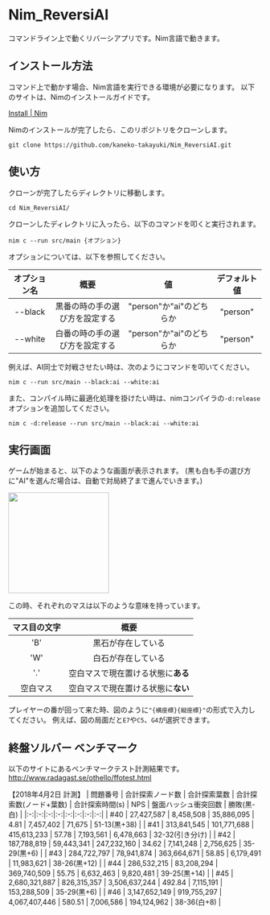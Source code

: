 <h1><b>Nim_ReversiAI</b></h1>

コマンドライン上で動くリバーシアプリです。Nim言語で動きます。

## インストール方法
コマンド上で動かす場合、Nim言語を実行できる環境が必要になります。
以下のサイトは、Nimのインストールガイドです。

[Install | Nim](https://nim-lang.org/install.html)

Nimのインストールが完了したら、このリポジトリをクローンします。

`git clone https://github.com/kaneko-takayuki/Nim_ReversiAI.git`

## 使い方
クローンが完了したらディレクトリに移動します。

`cd Nim_ReversiAI/`

クローンしたディレクトリに入ったら、以下のコマンドを叩くと実行されます。

`nim c --run src/main {オプション}`

オプションについては、以下を参照してください。

| オプション名 | 概要 | 値 | デフォルト値 |
|:---------:|:---:|:--:|:--------:|
| --black | 黒番の時の手の選び方を設定する | "person"か"ai"のどちらか | "person" |
| --white | 白番の時の手の選び方を設定する | "person"か"ai"のどちらか | "person" |

例えば、AI同士で対戦させたい時は、次のようにコマンドを叩いてください。

`nim c --run src/main --black:ai --white:ai`

また、コンパイル時に最適化処理を掛けたい時は、nimコンパイラの`-d:release`オプションを追加してください。

`nim c -d:release --run src/main --black:ai --white:ai`

## 実行画面
ゲームが始まると、以下のような画面が表示されます。
(黒も白も手の選び方に"AI"を選んだ場合は、自動で対局終了まで進んでいきます。)

<image src="https://github.com/kaneko-takayuki/Nim_ReversiAI/blob/images/images/demo.png" width="200">

この時、それぞれのマスは以下のような意味を持っています。

| マス目の文字 | 概要 |
|:---------:|:---:|
| 'B' | 黒石が存在している |
| 'W' | 白石が存在している　 |
| '.' | 空白マスで現在置ける状態に<b>ある</b> |
| 空白マス | 空白マスで現在置ける状態に<b>ない</b> |

プレイヤーの番が回って来た時、図のように`"{横座標}{縦座標}"`の形式で入力してください。
例えば、図の局面だと`E7`や`C5`、`G4`が選択できます。

## 終盤ソルバー ベンチマーク
以下のサイトにあるベンチマークテスト計測結果です。
http://www.radagast.se/othello/ffotest.html


【2018年4月2日 計測】
| 問題番号 | 合計探索ノード数 | 合計探索葉数 | 合計探索数(ノード+葉数) | 合計探索時間(s) | NPS | 盤面ハッシュ衝突回数 | 勝敗(黒-白) |
|:-:|:-:|:-:|:-:|:-:|:-:|:-:|:-:|
| #40 |    27,427,587 |    8,458,508 |    35,886,095 |   4.81 | 7,457,402 |       71,675 | 51-13(黒+38) |
| #41 |   313,841,545 |  101,771,688 |   415,613,233 |  57.78 | 7,193,561 |    6,478,663 | 32-32(引き分け) |
| #42 |   187,788,819 |   59,443,341 |   247,232,160 |  34.62 | 7,141,248 |    2,756,625 | 35-29(黒+6) |
| #43 |   284,722,797 |   78,941,874 |   363,664,671 |  58.85 | 6,179,491 |   11,983,621 | 38-26(黒+12) |
| #44 |   286,532,215 |   83,208,294 |   369,740,509 |  55.75 | 6,632,463 |    9,820,481 | 39-25(黒+14) |
| #45 | 2,680,321,887 |  826,315,357 | 3,506,637,244 | 492.84 | 7,115,191 |  153,288,509 | 35-29(黒+6) |
| #46 | 3,147,652,149 |  919,755,297 | 4,067,407,446 | 580.51 | 7,006,586 |  194,124,962 | 38-36(白+8) |
